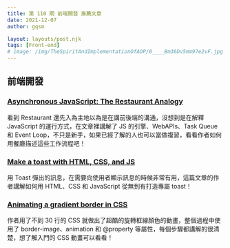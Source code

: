 ```yaml
---
title: 第 110 期 前端開發 推薦文章
date: 2021-12-07
author: gqsm

layout: layouts/post.njk
tags: [Front-end]
# image: /img/TheSpiritAndImplementationOfAOP/0____Bm36Dv5mm97e2vF.jpg
---
```


## 前端開發
<!-- summary -->
### [Asynchronous JavaScript: The Restaurant Analogy](https://javascript.plainenglish.io/asynchronous-javascript-the-restaurant-analogy-55c38d0517e0)
看到 Restaurant 還先入為主地以為是在講前後端的溝通，沒想到是在解釋 JavaScript 的運行方式，在文章裡講解了 JS 的引擎、WebAPIs、Task Queue 和 Event Loop，不只是新手，如果已經了解的人也可以當做複習，看看作者如何用餐廳描述這些工作流程吧！
<!-- summary -->

### [Make a toast with HTML, CSS, and JS](https://devdojo.com/anishde12020/make-a-toast-with-html-css-and-js)

用 Toast 彈出的訊息，在需要向使用者顯示訊息的時候非常有用，這篇文章的作者講解如何用 HTML、CSS 和 JavaScript 從無到有打造專屬 toast！

### [Animating a gradient border in CSS](https://h.daily-dev-tips.com/animating-a-gradient-border-in-css)

作者用了不到 30 行的 CSS 就做出了超酷的旋轉框線顏色的動畫，整個過程中使用了 border-image、animation 和 @property 等屬性，每個步驟都講解的很清楚，想了解入門的 CSS 動畫可以看看！
